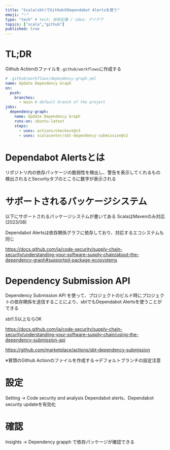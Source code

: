 ```yaml
---
title: "Scala(sbt)でGitHubのDependabot Alertsを使う"
emoji: "✨"
type: "tech" # tech: 技術記事 / idea: アイデア
topics: ["scala","github"]
published: true
---
```


# TL;DR

Github Actionのファイルを`.github/workflows`に作成する
```yaml
# .github/workflows/dependency-graph.yml
name: Update Dependency Graph
on:
  push:
    branches:
      - main # default branch of the project
jobs:
  dependency-graph:
    name: Update Dependency Graph
    runs-on: ubuntu-latest
    steps:
      - uses: actions/checkout@v3
      - uses: scalacenter/sbt-dependency-submission@v2
```

# Dependabot Alertsとは

リポジトリ内の依存パッケージの脆弱性を検出し、警告を表示してくれるもの
検出されるとSecurityタブのところに数字が表示される

# サポートされるパッケージシステム

以下にサポートされるパッケージシステムが書いてある
ScalaはMavenのみ対応(2023/08)

Dependabot Alertsは依存関係グラフに依存しており、対応するエコシステムも同じ

https://docs.github.com/ja/code-security/supply-chain-security/understanding-your-software-supply-chain/about-the-dependency-graph#supported-package-ecosystems

# Dependency Submission API

Dependency Submission API を使って、プロジェクトのビルド時にプロジェクトの依存関係を送信することにより、sbtでもDependabot Alertsを使うことができる

sbt1.5以上ならOK

https://docs.github.com/ja/code-security/supply-chain-security/understanding-your-software-supply-chain/using-the-dependency-submission-api

https://github.com/marketplace/actions/sbt-dependency-submission

※冒頭のGithub Actionのファイルを作成する→デフォルトブランチの設定注意

# 設定

Setting -> Code security and analysis
Dependabot alerts、Dependabot security updateを有効化

# 確認

Insights -> Dependency grapph
で依存パッケージが確認できる
